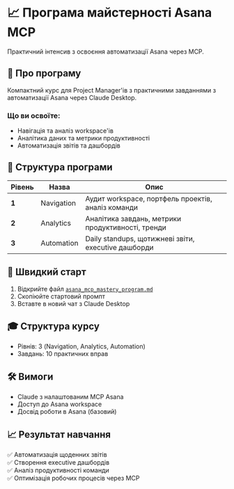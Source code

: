 # 📈 Програма майстерності Asana MCP

Практичний інтенсив з освоєння автоматизації Asana через MCP.

## 🎯 Про програму

Компактний курс для Project Manager'ів з практичними завданнями з автоматизації Asana через Claude Desktop.

### Що ви освоїте:
- Навігація та аналіз workspace'ів
- Аналітика даних та метрики продуктивності
- Автоматизація звітів та дашбордів

## 🚀 Структура програми

| Рівень | Назва | Опис |
|--------|-------|------|
| **1** | Navigation | Аудит workspace, портфель проектів, аналіз команди |
| **2** | Analytics | Аналітика завдань, метрики продуктивності, тренди |
| **3** | Automation | Daily standups, щотижневі звіти, executive дашборди |

## 🏁 Швидкий старт

1. Відкрийте файл [`asana_mcp_mastery_program.md`](./asana_mcp_mastery_program.md)
2. Скопіюйте стартовий промпт
3. Вставте в новий чат з Claude Desktop

## 🎓 Структура курсу

- Рівнів: 3 (Navigation, Analytics, Automation)
- Завдань: 10 практичних вправ

## 🛠️ Вимоги

- Claude з налаштованим MCP Asana
- Доступ до Asana workspace
- Досвід роботи в Asana (базовий)

## 📈 Результат навчання

✅ Автоматизація щоденних звітів  
✅ Створення executive дашбордів  
✅ Аналіз продуктивності команди  
✅ Оптимізація робочих процесів через MCP